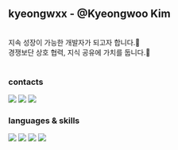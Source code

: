 kyeongwxx - @Kyeongwoo Kim
---
<br/>
지속 성장이 가능한 개발자가 되고자 합니다.🧐
<br/>
경쟁보단 상호 협력, 지식 공유에 가치를 둡니다.🤝
<br/>
<br/>
<h3>contacts</h3>
<a href="https://kyeongwxx.gitbook.io/til/" target="_blank"><img src="https://img.shields.io/badge/DevNote-3884FF?style=flat-square&logo=GitBook&logoColor=white"/></a>
<a href="mailto:kyeongwxx@gmail.com" target="_blank"><img src="https://img.shields.io/badge/Gmail-EA4335?style=flat-square&logo=Gmail&logoColor=white"/></a>
<a href="https://www.notion.so/40684647f91341edbaaa4f2acc857926" target="_blank"><img src="https://img.shields.io/badge/portfolio-000000?style=flat-square&logo=Notion&logoColor=white"/></a>
<h3>languages & skills</h3>
<span><img src="https://img.shields.io/badge/Javascript-F7DF1E?style=flat-square&logo=JavaScript&logoColor=white"/></span>
<span><img src="https://img.shields.io/badge/Typescript-3178C6?style=flat-square&logo=TypeScript&logoColor=white"/></span>
<span><img src="https://img.shields.io/badge/React-61DAFB?style=flat-square&logo=React&logoColor=white"/></span>
<span><img src="https://img.shields.io/badge/Next.js-000000?style=flat-square&logo=Next.js&logoColor=white"/></span>
